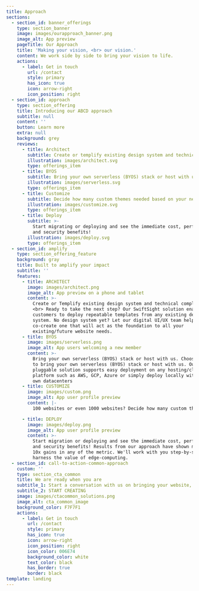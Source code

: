 ```yaml
---
title: Approach
sections:
  - section_id: banner_offerings
    type: section_banner
    image: images/ourapproach_banner.png
    image_alt: App preview
    pageTitle: Our Approach
    title: 'Making your vision, <br> our vision.'
    content: We work side by side to bring your vision to life.
    actions:
      - label: Get in touch
        url: /contact
        style: primary
        has_icon: true
        icon: arrow-right
        icon_position: right
  - section_id: approach
    type: section_offering
    title: Introducing our ABCD approach
    subtitle: null
    content: ''
    button: Learn more
    extra: null
    background: grey
    reviews:
      - title: Architect
        subtitle: Create or templify existing design system and technical compliances.
        illustration: images/architect.svg
        type: offerings_item
      - title: BYOS
        subtitle: Bring your own serverless (BYOS) stack or host with us.
        illustration: images/serverless.svg
        type: offerings_item
      - title: Customize
        subtitle: Decide how many custom themes needed based on your needs.
        illustration: images/customize.svg
        type: offerings_item
      - title: Deploy
        subtitle: >-
          Start migrating or deploying and see the immediate cost, performance
          and security benefits!
        illustration: images/deploy.svg
        type: offerings_item
  - section_id: amplify
    type: section_offering_feature
    background: gray
    title: Built to amplify your impact
    subtitle: ''
    features:
      - title: ARCHITECT
        image: images/architect.png
        image_alt: App preview on a phone and tablet
        content: >-
          Create or Templify existing design system and technical compliances.
          <br> Ready to take the next step? Our SwiftSight solution enables
          customers to deploy repeatable templates from any existing design
          system. No design system yet? Let our digital UI/UX team help you
          co-create one that will act as the foundation to all your
          existing/future website needs.    
      - title: BYOS
        image: images/serverless.png
        image_alt: App users welcoming a new member
        content: >-
          Bring your own serverless (BYOS) stack or host with us. Choose whether
          to bring your own serverless (BYOS) stack or host with us. Our
          pluggable solution supports easy deployment on any hosting/cloud
          platform such as AWS, GCP, Azure or simply deploy locally within your
          own datacenters 
      - title: CUSTOMIZE
        image: images/custom.png
        image_alt: App user profile preview
        content: |-
          100 websites or even 1000 websites? Decide how many custom themes needed based on your enterprise needs and our templating team will customise multiple use cases templates from the base template to suit your needs.

      - title: DEPLOY   
        image: images/deploy.png
        image_alt: App user profile preview
        content: >-
          Start migration or deploying and see the immediate cost, performance
          and security benefits! Results from our approach have shown more than
          10x gains in any of the metric. We'll work with you step-by-step to
          harness the value of edge-computing.
  - section_id: call-to-action-common-approach
    custom: ''
    type: section_cta_common
    title: We are ready when you are
    subtitle_1: Start a conversation with us on bringing your website, blog or online store, to the next level!
    subtitle_2: START CREATING
    image: images/ctacommon_solutions.png
    image_alt: cta_common_image
    background_color: F7F7F1
    actions:
      - label: Get in touch
        url: /contact
        style: primary
        has_icon: true
        icon: arrow-right
        icon_position: right
        icon_color: 006E74
        background_color: white
        text_color: black
        has_border: true
        border: black
template: landing
---
```

